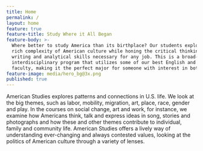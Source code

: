 ```yaml
---
title: Home
permalink: /
layout: home
feature: true
feature-title: Study Where it All Began
feature-body: >-
  Where better to study America than its birthplace? Our students explore the
  rich complexity of American culture while honing the critical thinking,
  writing and analytical skills necessary for any job. This is a broad-based
  interdisciplinary program that utilizes some of our best English and History
  faculty, making it the perfect major for someone with interest in both.
feature-image: media/hero_bg@3x.png
published: true
---
```


American Studies explores patterns and connections in U.S. life. We look at the big themes, such as labor, mobility, migration, art, place, race, gender and play. In the courses on social change, art and work, for instance, we examine how Americans think, talk and express ideas in song, stories and photographs and how these and other themes contribute to individual, family and community life. American Studies offers a lively way of understanding ever-changing and always contested values, looking at the politics of American culture through a variety of lenses.
